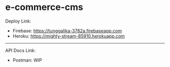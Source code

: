 # e-commerce-cms

Deploy Link:
- Firebase: https://tunggalika-3782a.firebaseapp.com
- Heroku: https://mighty-stream-85910.herokuapp.com

---
API Docs Link:
- Postman: WIP